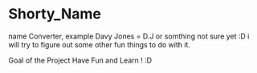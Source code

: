 # Shorty_Name
name Converter,  example  Davy Jones  =  D.J or somthing not sure yet :D
i will try to figure out some other fun things to do with it. 

Goal of the Project Have Fun and Learn ! :D
